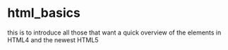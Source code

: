 # html_basics
this is to introduce all those that want a quick overview of the elements in HTML4 and the newest HTML5
